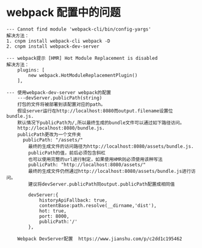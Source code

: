 # webpack 配置中的问题
	--- Cannot find module 'webpack-cli/bin/config-yargs'
	解决方法：
	1. cnpm install webpack-cli webpack -D
	2. cnpm install webpack-dev-server

	--- webpack提示 [HMR] Hot Module Replacement is disabled
	解决方法：
		plugins: [
			new webpack.HotModuleReplacementPlugin()
		],
	
	--- 使用webpack-dev-server webpack的配置
		---devServer.publicPath(string)
		打包的文件将被部署到该配置对应的path。
		假设server运行在http://localhost:8080而output.filename设置位bundle.js.
		默认情况下publicPath为/,所以最终生成的bundle文件可以通过如下路径访问。
		http://localhost:8080/bundle.js.
		publicPath更改为一个文件夹
		  publicPath: "/assets/"
			最终的生成文件的访问路径为http://localhost:8080/assets/bundle.js.
			publicPath的值，前后必须包含斜杠
			也可以使用完整的url进行制定，如果使用HMR则必须使用该种写法
			publicPath: "http://localhost:8080/assets/"
			最终的生成文件仍然通过http://localhost:8080/assets/bundle.js进行访问。
			建议将devServer.publicPath同output.publicPath配置成相同值

			devServer:{
				historyApiFallback: true,
				contentBase:path.resolve(__dirname,'dist'),
				hot: true,
				port: 8000,
				publicPath:'/'  
			},
			
		Webpack DevServer配置  https://www.jianshu.com/p/c2dd1c195462